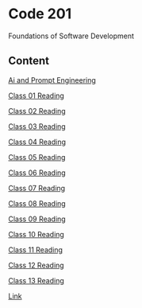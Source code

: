 # Code 201

Foundations of Software Development

## Content

[Ai and Prompt Engineering](../Code-201/prompt-engineering.md)

[Class 01 Reading](../Code-201/class-01.md)

[Class 02 Reading](../Code-201/class-02.md)

[Class 03 Reading](../Code-201/class-03.md)

[Class 04 Reading](../Code-201/class-04.md)

[Class 05 Reading](../Code-201/class-05.md)

[Class 06 Reading](../Code-201/class-06.md)

[Class 07 Reading](../Code-201/class-07.md)

[Class 08 Reading](../Code-201/class-08.md)

[Class 09 Reading](../Code-201/class-09.md)

[Class 10 Reading](../Code-201/class-10.md)

[Class 11 Reading](../Code-201/class-11.md)

[Class 12 Reading](../Code-201/class-12.md)

[Class 13 Reading](../Code-201/class-13.md)

[Link]()
